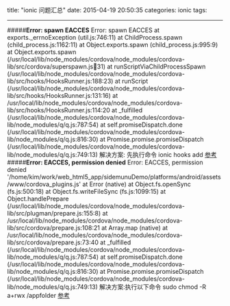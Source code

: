 title: "ionic 问题汇总"
date: 2015-04-19 20:50:35
categories: ionic
tags:

----------
#####**Error: spawn EACCES** 
	Error: spawn EACCES
    at exports._errnoException (util.js:746:11)
    at ChildProcess.spawn (child_process.js:1162:11)
    at Object.exports.spawn (child_process.js:995:9)
    at Object.exports.spawn (/usr/local/lib/node_modules/cordova/node_modules/cordova-lib/src/cordova/superspawn.js:100:31)
    at runScriptViaChildProcessSpawn (/usr/local/lib/node_modules/cordova/node_modules/cordova-lib/src/hooks/HooksRunner.js:188:23)
    at runScript (/usr/local/lib/node_modules/cordova/node_modules/cordova-lib/src/hooks/HooksRunner.js:131:16)
    at /usr/local/lib/node_modules/cordova/node_modules/cordova-lib/src/hooks/HooksRunner.js:114:20
    at _fulfilled (/usr/local/lib/node_modules/cordova/node_modules/cordova-lib/node_modules/q/q.js:787:54)
    at self.promiseDispatch.done (/usr/local/lib/node_modules/cordova/node_modules/cordova-lib/node_modules/q/q.js:816:30)
    at Promise.promise.promiseDispatch (/usr/local/lib/node_modules/cordova/node_modules/cordova-lib/node_modules/q/q.js:749:13)
    解决方案: 先执行命令
    ionic hooks add
[参考](http://forum.ionicframework.com/t/how-to-fix-this-error-spawn-eacces/20490)
#####**Error: EACCES, permission denied** 
	Error: EACCES, permission denied '/home/kim/work/web_html5_app/sidemunuDemo/platforms/android/assets/www/cordova_plugins.js'
    at Error (native)
    at Object.fs.openSync (fs.js:500:18)
    at Object.fs.writeFileSync (fs.js:1099:15)
    at Object.handlePrepare (/usr/local/lib/node_modules/cordova/node_modules/cordova-lib/src/plugman/prepare.js:155:8)
    at /usr/local/lib/node_modules/cordova/node_modules/cordova-lib/src/cordova/prepare.js:108:21
    at Array.map (native)
    at /usr/local/lib/node_modules/cordova/node_modules/cordova-lib/src/cordova/prepare.js:73:40
    at _fulfilled (/usr/local/lib/node_modules/cordova/node_modules/cordova-lib/node_modules/q/q.js:787:54)
    at self.promiseDispatch.done (/usr/local/lib/node_modules/cordova/node_modules/cordova-lib/node_modules/q/q.js:816:30)
    at Promise.promise.promiseDispatch (/usr/local/lib/node_modules/cordova/node_modules/cordova-lib/node_modules/q/q.js:749:13)
    解决方案:执行以下命令
    sudo chmod -R a+rwx /appfolder
   [参考](http://forum.ionicframework.com/t/how-to-fix-this-error-spawn-eacces/20490)


